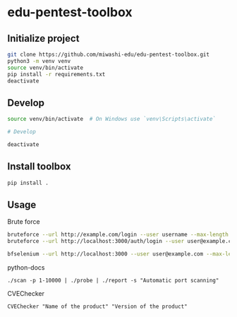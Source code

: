 # edu-pentest-toolbox

## Initialize project

```bash
git clone https://github.com/miwashi-edu/edu-pentest-toolbox.git
python3 -m venv venv
source venv/bin/activate
pip install -r requirements.txt
deactivate
```

## Develop

```bash
source venv/bin/activate  # On Windows use `venv\Scripts\activate`

# Develop

deactivate
```


## Install toolbox

```bash
pip install .
```

## Usage

Brute force

```bash
bruteforce --url http://example.com/login --user username --max-length 4 --chars abc123
bruteforce --url http://localhost:3000/auth/login --user user@example.com --max-length 8 --chars adoprsw

bfselenium --url http://localhost:3000 --user user@example.com --max-length 8 --chars adoprsw
```

python-docs
```
./scan -p 1-10000 | ./probe | ./report -s "Automatic port scanning"
```



CVEChecker

```
CVEChecker "Name of the product" "Version of the product"
```
